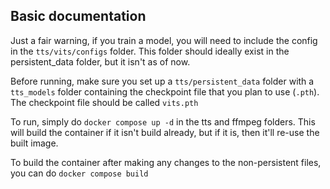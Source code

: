 ## Basic documentation
Just a fair warning, if you train a model, you will need to include the config in the `tts/vits/configs` folder. This folder should ideally exist in the persistent_data folder, but it isn't as of now.

Before running, make sure you set up a `tts/persistent_data` folder with a `tts_models` folder containing the checkpoint file that you plan to use (`.pth`).
The checkpoint file should be called `vits.pth`

To run, simply do `docker compose up -d` in the tts and ffmpeg folders.
This will build the container if it isn't build already, but if it is, then it'll re-use the built image.

To build the container after making any changes to the non-persistent files, you can do `docker compose build`
